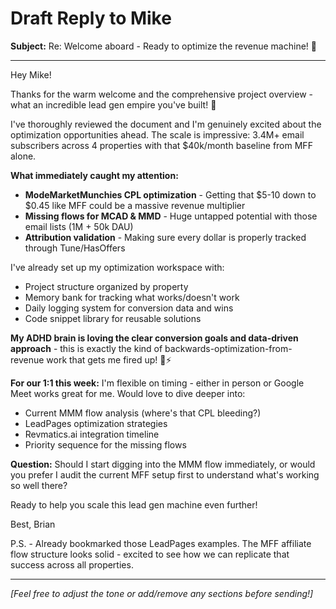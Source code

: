 # Draft Reply to Mike

**Subject:** Re: Welcome aboard - Ready to optimize the revenue machine! 🚀

---

Hey Mike!

Thanks for the warm welcome and the comprehensive project overview - what an incredible lead gen empire you've built! 🎯

I've thoroughly reviewed the document and I'm genuinely excited about the optimization opportunities ahead. The scale is impressive: 3.4M+ email subscribers across 4 properties with that $40k/month baseline from MFF alone. 

**What immediately caught my attention:**
- **ModeMarketMunchies CPL optimization** - Getting that $5-10 down to $0.45 like MFF could be a massive revenue multiplier
- **Missing flows for MCAD & MMD** - Huge untapped potential with those email lists (1M + 50k DAU)
- **Attribution validation** - Making sure every dollar is properly tracked through Tune/HasOffers

I've already set up my optimization workspace with:
- Project structure organized by property
- Memory bank for tracking what works/doesn't work
- Daily logging system for conversion data and wins
- Code snippet library for reusable solutions

**My ADHD brain is loving the clear conversion goals and data-driven approach** - this is exactly the kind of backwards-optimization-from-revenue work that gets me fired up! 🧠⚡

**For our 1:1 this week:**
I'm flexible on timing - either in person or Google Meet works great for me. Would love to dive deeper into:
- Current MMM flow analysis (where's that CPL bleeding?)
- LeadPages optimization strategies
- Revmatics.ai integration timeline
- Priority sequence for the missing flows

**Question:** Should I start digging into the MMM flow immediately, or would you prefer I audit the current MFF setup first to understand what's working so well there?

Ready to help you scale this lead gen machine even further! 

Best,
Brian

P.S. - Already bookmarked those LeadPages examples. The MFF affiliate flow structure looks solid - excited to see how we can replicate that success across all properties.

---

*[Feel free to adjust the tone or add/remove any sections before sending!]* 